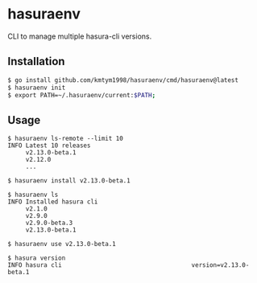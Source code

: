 # hasuraenv

CLI to manage multiple hasura-cli versions.

## Installation

```sh
$ go install github.com/kmtym1998/hasuraenv/cmd/hasuraenv@latest
$ hasuraenv init
$ export PATH=~/.hasuraenv/current:$PATH;
```

## Usage

```shell
$ hasuraenv ls-remote --limit 10
INFO Latest 10 releases
     v2.13.0-beta.1
     v2.12.0
     ...

$ hasuraenv install v2.13.0-beta.1

$ hasuraenv ls
INFO Installed hasura cli
     v2.1.0
     v2.9.0
     v2.9.0-beta.3
     v2.13.0-beta.1

$ hasuraenv use v2.13.0-beta.1

$ hasura version
INFO hasura cli                                    version=v2.13.0-beta.1
```
